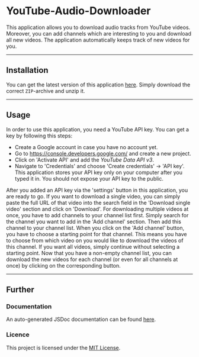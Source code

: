# YouTube-Audio-Downloader
This application allows you to download audio tracks from YouTube videos. Moreover, you can
add channels which are interesting to you and download all new videos. The application automatically
keeps track of new videos for you.

***
## Installation
You can get the latest version of this application [here](https://github.com/Malte311/YouTube-Audio-Downloader/releases).
Simply download the correct `ZIP`-archive and unzip it.

***
## Usage
In order to use this application, you need a YouTube API key. You can get a key by following this steps:
- Create a Google account in case you have no account yet.
- Go to https://console.developers.google.com/ and create a new project.
- Click on 'Activate API' and add the _YouTube Data API v3_.
- Navigate to 'Credentials' and choose 'Create credentials' -> 'API key'.
This application stores your API key only on your computer after you typed it in. You should not expose your API key to the public.

After you added an API key via the 'settings' button in this application, you are ready to go. If you want to download a single video,
you can simply paste the full URL of that video into the search field in the 'Download single video' section and click on 'Download'.
For downloading multiple videos at once, you have to add channels to your channel list first. Simply search for the channel you want to
add in the 'Add channel' section. Then add this channel to your channel list. When you click on the 'Add channel' button, you have to
choose a starting point for that channel. This means you have to choose from which video on you would like to download the videos of
this channel. If you want all videos, simply continue without selecting a starting point. Now that you have a non-empty channel list,
you can download the new videos for each channel (or even for all channels at once) by clicking on the corresponding button.

***
## Further
### Documentation
An auto-generated JSDoc documentation can be found [here](https://malte311.github.io/YouTube-Audio-Downloader/).

### Licence
This project is licensed under the [MIT License](https://github.com/Malte311/YouTube-Audio-Downloader/blob/master/LICENSE).